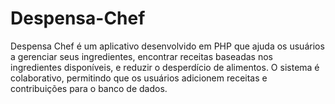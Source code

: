 # Despensa-Chef
Despensa Chef é um aplicativo desenvolvido em PHP que ajuda os usuários a gerenciar seus ingredientes, encontrar receitas baseadas nos ingredientes disponíveis, e reduzir o desperdício de alimentos. O sistema é colaborativo, permitindo que os usuários adicionem receitas e contribuições para o banco de dados.
